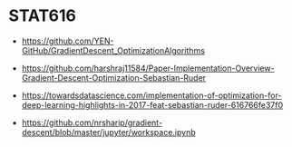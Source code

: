# STAT616

+ https://github.com/YEN-GitHub/GradientDescent_OptimizationAlgorithms
+ https://github.com/harshraj11584/Paper-Implementation-Overview-Gradient-Descent-Optimization-Sebastian-Ruder
+ https://towardsdatascience.com/implementation-of-optimization-for-deep-learning-highlights-in-2017-feat-sebastian-ruder-616766fe37f0

+ https://github.com/nrsharip/gradient-descent/blob/master/jupyter/workspace.ipynb
